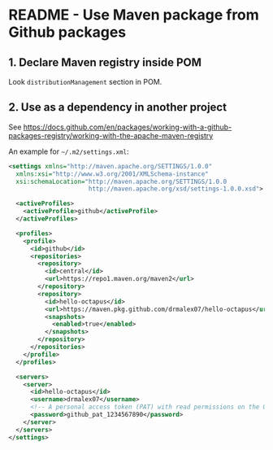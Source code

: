 # README - Use Maven package from Github packages

## 1. Declare Maven registry inside POM

Look `distributionManagement` section in POM.

## 2. Use as a dependency in another project

See https://docs.github.com/en/packages/working-with-a-github-packages-registry/working-with-the-apache-maven-registry

An example for `~/.m2/settings.xml`:

```xml
<settings xmlns="http://maven.apache.org/SETTINGS/1.0.0"
  xmlns:xsi="http://www.w3.org/2001/XMLSchema-instance"
  xsi:schemaLocation="http://maven.apache.org/SETTINGS/1.0.0
                      http://maven.apache.org/xsd/settings-1.0.0.xsd">

  <activeProfiles>
    <activeProfile>github</activeProfile>
  </activeProfiles>

  <profiles>
    <profile>
      <id>github</id>
      <repositories>
        <repository>
          <id>central</id>
          <url>https://repo1.maven.org/maven2</url>
        </repository>
        <repository>
          <id>hello-octapus</id>
          <url>https://maven.pkg.github.com/drmalex07/hello-octapus</url>
          <snapshots>
            <enabled>true</enabled>
          </snapshots>
        </repository>
      </repositories>
    </profile>
  </profiles>

  <servers>
    <server>
      <id>hello-octapus</id>
      <username>drmalex07</username>
      <!-- A personal access token (PAT) with read permissions on the Github repo --> 
      <password>github_pat_1234567890</password>
    </server>
  </servers>
</settings>
```
